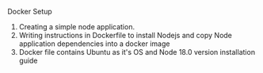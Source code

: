 Docker Setup 

1. Creating a simple node application.
2. Writing instructions in Dockerfile to install Nodejs and copy Node application dependencies into a docker image
3. Docker file contains Ubuntu as it's OS and Node 18.0 version installation guide
   

